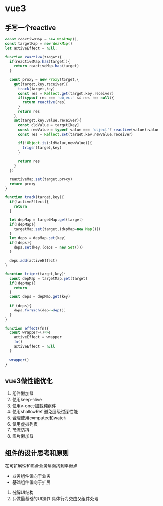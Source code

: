 # vue3 

## 手写一个reactive

```js
const reactiveMap = new WeakMap();
const targetMap = new WeakMap()
let activeEffect = null;

function reactive(target){
  if(reactiveMap.has(target)){
    return reactiveMap.has(target)
  }
  
  const proxy = new Proxy(target,{
    get(target,key,receiver){
      track(target,key)
      const res = Reflect.get(target,key,receiver)
      if(typeof res === 'object' && res !== null){
        return reactive(res)
      }
      return res
    },
    set(target,key,value,receiver){
      const oldValue = target[key]
      const newValue = typeof value === 'object'? reactive(value):value
      const res = Reflect.set(target,key,newValue,receiver)
      
      if(!Object.is(oldValue,newValue)){
        triger(target,key)
      }
      
      return res
    }
  }) 
  
  reactiveMap.set(target,proxy)
  return proxy
}

function track(target,key){
  if(!activeEffect){
    return
  }
  
  let depMap = targetMap.get(target)
  if(!depMap){
    targetMap.set(target,(depMap=new Map()))
  }
  let deps = depMap.get(key)
  if(!deps){
    deps.set(key,(deps = new Set()))
  }
  
  deps.add(activeEffect)
}

function triger(target,key){
  const depMap = targetMap.get(target)
  if(!depMap){
    return
  }
  const deps = depMap.get(key)
  
  if (deps){
    deps.forEach(dep=>dep())
  }
}

function effect(fn){
  const wrapper=()=>{
    activeEffect = wrapper
    fn()
    activeEffect = null
  }
  
  wrapper()
}
```

## vue3做性能优化

1. 组件懒加载
2. 使用keep-alive
3. 使用v-once加载纯组件
4. 使用shallowRef 避免层级过深性能
5. 合理使用computed和watch
6. 使用虚拟列表
7. 节流防抖
8. 图片懒加载


## 组件的设计思考和原则 

在可扩展性和贴合业务层面找到平衡点

- 业务组件偏向于业务
- 基础组件偏向于扩展

1. 分解UI结构
2. 只做最基础的UI操作 具体行为交由父组件处理